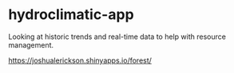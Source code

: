 # hydroclimatic-app
Looking at historic trends and real-time data to help with resource management.  

https://joshualerickson.shinyapps.io/forest/
